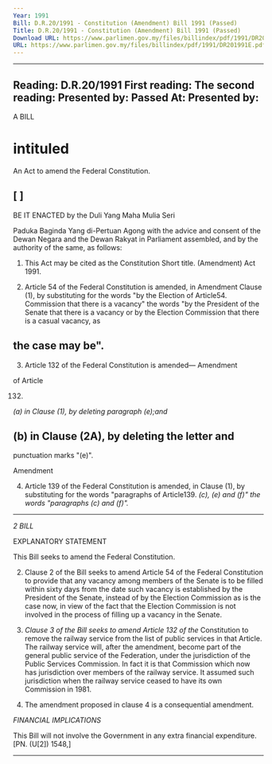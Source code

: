 ```yaml
---
Year: 1991
Bill: D.R.20/1991 - Constitution (Amendment) Bill 1991 (Passed)
Title: D.R.20/1991 - Constitution (Amendment) Bill 1991 (Passed)
Download URL: https://www.parlimen.gov.my/files/billindex/pdf/1991/DR201991E.pdf
URL: https://www.parlimen.gov.my/files/billindex/pdf/1991/DR201991E.pdf
---
```

---
Reading:
D.R.20/1991
First reading:
The second reading:
Presented by:
Passed At:
Presented by:
---

A BILL

# intituled

An Act to amend the Federal Constitution.

## [ ]

BE IT ENACTED by the Duli Yang Maha Mulia Seri

Paduka Baginda Yang di-Pertuan Agong with the advice
and consent of the Dewan Negara and the Dewan Rakyat
in Parliament assembled, and by the authority of the
same, as follows:

1. This Act may be cited as the Constitution Short title.
(Amendment) Act 1991.

2. Article 54 of the Federal Constitution is amended, in Amendment
Clause (1), by substituting for the words "by the Election of Article54.
Commission that there is a vacancy" the words "by the
President of the Senate that there is a vacancy or by the
Election Commission that there is a casual vacancy, as
## the case may be".

3. Article 132 of the Federal Constitution is amended— Amendment

of Article

132.

_(a) in Clause (1), by deleting paragraph (e);and_

## (b) in Clause (2A), by deleting the letter and
 punctuation marks "(e)".

Amendment

4. Article 139 of the Federal Constitution is amended,
in Clause (1), by substituting for the words "paragraphs of Article139.
_(c), (e) and (f)" the words "paragraphs (c) and (f)"._


-----

_2 BILL_

EXPLANATORY STATEMENT

This Bill seeks to amend the Federal Constitution.

2. Clause 2 of the Bill seeks to amend Article 54 of the Federal
Constitution to provide that any vacancy among members of the
Senate is to be filled within sixty days from the date such vacancy
is established by the President of the Senate, instead of by the
Election Commission as is the case now, in view of the fact that the
Election Commission is not involved in the process of filling up a
vacancy in the Senate.

3. _Clause 3 of the Bill seeks to amend Article 132 of the_
Constitution to remove the railway service from the list of public
services in that Article. The railway service will, after the
amendment, become part of the general public service of the
Federation, under the jurisdiction of the Public Services
Commission. In fact it is that Commission which now has
jurisdiction over members of the railway service. It assumed such
jurisdiction when the railway service ceased to have its own
Commission in 1981.

4. The amendment proposed in clause 4 is a consequential
amendment.

_FINANCIAL_ _IMPLICATIONS_

This Bill will not involve the Government in any extra financial
expenditure. [PN. (U[2]) 1548,]


-----

